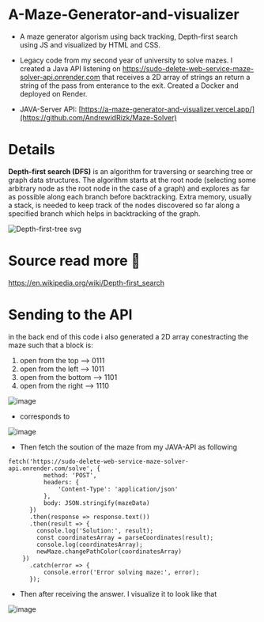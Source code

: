 # A-Maze-Generator-and-visualizer
- A maze generator algorism using back tracking, Depth-first search using JS and visualized by HTML and CSS.

- Legacy code from my second year of university to solve mazes. I created a Java API listening on https://sudo-delete-web-service-maze-solver-api.onrender.com that receives a 2D array of strings an return a string of the pass from enterance to the exit. Created a Docker and deployed on Render.

- JAVA-Server API: [https://a-maze-generator-and-visualizer.vercel.app/](https://github.com/AndrewidRizk/Maze-Solver)
# Details 
**Depth-first search (DFS)** is an algorithm for traversing or searching tree or graph data structures. The algorithm starts at the root node (selecting some arbitrary node as the root node in the case of a graph) and explores as far as possible along each branch before backtracking. Extra memory, usually a stack, is needed to keep track of the nodes discovered so far along a specified branch which helps in backtracking of the graph.


![Depth-first-tree svg](https://user-images.githubusercontent.com/97995173/213224341-7518f5c2-36f0-43cf-8c1c-aed943a89085.png)

# Source read more 📖
https://en.wikipedia.org/wiki/Depth-first_search

# Sending to the API
in the back end of this code i also generated a 2D array conestracting the maze such that a block is:
1) open from the top   -->		 0111
2) open from the left		--> 1011
3) open from the bottom 	--> 1101
4) open from the right		--> 1110 


![image](https://user-images.githubusercontent.com/97995173/213239530-d38c0478-8437-40b5-ae90-583ae839ebca.png)


- corresponds to 

![image](https://user-images.githubusercontent.com/97995173/213239822-c8aba7e3-0785-4d73-aa85-3ff37d2e8088.png)


- Then fetch the soution of the maze from my JAVA-API as following
```
fetch('https://sudo-delete-web-service-maze-solver-api.onrender.com/solve', {
          method: 'POST',
          headers: {
              'Content-Type': 'application/json'
          },
          body: JSON.stringify(mazeData)
      })
      .then(response => response.text())
      .then(result => {
        console.log('Solution:', result);
        const coordinatesArray = parseCoordinates(result);
        console.log(coordinatesArray);
        newMaze.changePathColor(coordinatesArray)
    })
      .catch(error => {
          console.error('Error solving maze:', error);
      });
```

- Then after receiving the answer. I visualize it to look like that


![image](https://github.com/AndrewidRizk/A-Maze-Generator-and-visualizer/assets/97995173/5db098ac-fee5-41da-b40b-7e2a2ba425b7)



